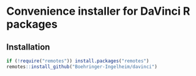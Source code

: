 # Convenience installer for DaVinci R packages

## Installation

``` r
if (!require("remotes")) install.packages("remotes")
remotes::install_github("Boehringer-Ingelheim/davinci")
```

